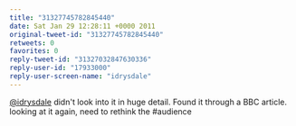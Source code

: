 ```yaml
---
title: "31327745782845440"
date: Sat Jan 29 12:28:11 +0000 2011
original-tweet-id: "31327745782845440"
retweets: 0
favorites: 0
reply-tweet-id: "31327032847630336"
reply-user-id: "17933000"
reply-user-screen-name: "idrysdale"
---
```

<a href="https://twitter.com/idrysdale">@idrysdale</a> didn't look into it in huge detail. Found it through a BBC article. looking at it again, need to rethink the #audience
